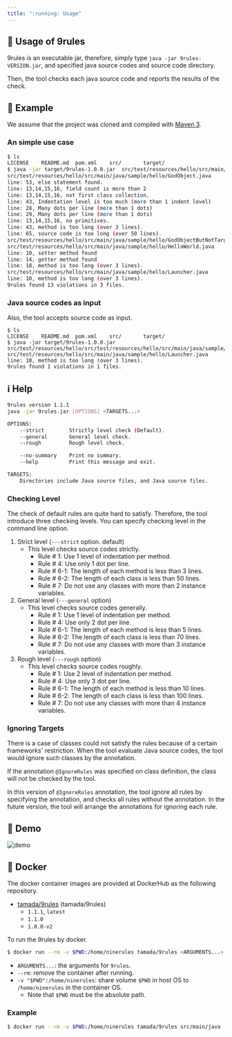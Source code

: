 ```yaml
---
title: ":running: Usage"
---
```


## :fork_and_knife: Usage of 9rules

9rules is an executable jar, therefore, simply type ```java -jar 9rules-VERSION.jar```,
and specified java source codes and source code directory.

Then, the tool checks each java source code and reports the results of the check.

## :balloon: Example

We assume that the project was cloned and compiled with [Maven 3](http://maven.apache.org/).

### An simple use case

```sh
$ ls
LICENSE    README.md  pom.xml    src/       target/
$ java -jar target/9rules-1.0.0.jar  src/test/resources/hello/src/main/java/
src/test/resources/hello/src/main/java/sample/hello/GodObject.java
line: 53, else statement found.
line: 13,14,15,16, field count is more than 2
line: 13,14,15,16, not first class collection.
line: 43, Indentation level is too much (more than 1 indent level)
line: 28, Many dots per line (more than 1 dots)
line: 29, Many dots per line (more than 1 dots)
line: 13,14,15,16, no primitives.
line: 43, method is too long (over 3 lines).
line: 65, source code is too long (over 50 lines).
src/test/resources/hello/src/main/java/sample/hello/GodObjectButNotTarget.java
src/test/resources/hello/src/main/java/sample/hello/HelloWorld.java
line: 10, setter method found
line: 14, getter method found
line: 18, method is too long (over 3 lines).
src/test/resources/hello/src/main/java/sample/hello/Launcher.java
line: 10, method is too long (over 3 lines).
9rules found 13 violations in 3 files.
```

### Java source codes as input

Also, the tool accepts source code as input.

```
$ ls
LICENSE    README.md  pom.xml    src/       target/
$ java -jar target/9rules-1.0.0.jar  src/test/resources/hello/src/test/resources/hello/src/main/java/sample/hello/Launcher.java
src/test/resources/hello/src/main/java/sample/hello/Launcher.java
line: 10, method is too long (over 3 lines).
9rules found 1 violations in 1 files.
```

## :information_source: Help

```sh
9rules version 1.1.1
java -jar 9rules.jar [OPTIONS] <TARGETS...>

OPTIONS:
    --strict        Strictly level check (Default).
    --general       General level check.
    --rough         Rough level check.

    --no-summary    Print no summary.
    --help          Print this message and exit.

TARGETS:
    Directories include Java source files, and Java source files.
```

### Checking Level

The check of default rules are quite hard to satisfy.
Therefore, the tool introduce three checking levels.
You can specify checking level in the command line option.

1. Strict level (```---strict``` option. default)
    * This level checks source codes strictly.
        * Rule # 1: Use 1 level of indentation per method.
        * Rule # 4: Use only 1 dot per line.
        * Rule # 6-1: The length of each method is less than 3 lines.
        * Rule # 6-2: The length of each class is less than 50 lines.
        * Rule # 7: Do not use any classes with more than 2 instance variables.
2. General level (```---general``` option)
    * This level checks source codes generally.
        * Rule # 1: Use 1 level of indentation per method.
        * Rule # 4: Use only 2 dot per line.
        * Rule # 6-1: The length of each method is less than 5 lines.
        * Rule # 6-2: The length of each class is less than 70 lines.
        * Rule # 7: Do not use any classes with more than 3 instance variables.
3. Rough level (```---rough``` option)
    * This level checks source codes roughly.
        * Rule # 1: Use 2 level of indentation per method.
        * Rule # 4: Use only 3 dot per line.
        * Rule # 6-1: The length of each method is less than 10 lines.
        * Rule # 6-2: The length of each class is less than 100 lines.
        * Rule # 7: Do not use any classes with more than 4 instance variables.

### Ignoring Targets

There is a case of classes could not satisfy the rules because of a certain frameworks' restriction.
When the tool evaluate Java source codes, the tool would ignore such classes by the annotation.

If the annotation ```@IgnoreRules``` was specified on class definition,
the class will not be checked by the tool.

In this version of ```@IgnoreRules``` annotation,
the tool ignore all rules by specifying the annotation, and checks all rules without the annotation.
In the future version, the tool will arrange the annotations for ignoring each rule.


## :confetti_ball: Demo

![demo](/9rules/images/demo.gif)

## :whale: Docker

The docker container images are provided at DockerHub as the following repository.

* [tamada/9rules](https://hub.docker.com/r/tamada/9rules) (tamada/9rules)
    * `1.1.1`, `latest`
    * `1.1.0`
    * `1.0.0-v2`

To run the 9rules by docker.

```sh
$ docker run --rm -v $PWD:/home/ninerules tamada/9rules <ARGUMENTS...> 
```

* `ARGUMENTS...`: the arguments for `9rules`.
* `--rm`: remove the container after running.
* `-v "$PWD":/home/ninerules`: share volume `$PWD` in host OS to `/home/ninerules` in the container OS.
    * Note that `$PWD` must be the absolute path.

### Example

```sh
$ docker run --rm -v $PWD:/home/ninerules tamada/9rules src/main/java
```

